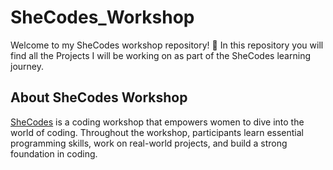 # SheCodes_Workshop
Welcome to my SheCodes workshop repository! 🚀 In this repository you will find all the Projects I will be working on as part of the SheCodes learning journey.

## About SheCodes Workshop
[SheCodes](https://www.shecodes.io/) is a coding workshop that empowers women to dive into the world of coding. Throughout the workshop, participants learn essential programming skills, work on real-world projects, and build a strong foundation in coding.
